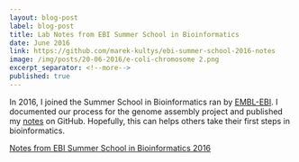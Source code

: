 ```yaml
---
layout: blog-post
label: blog-post
title: Lab Notes from EBI Summer School in Bioinformatics
date: June 2016
link: https://github.com/marek-kultys/ebi-summer-school-2016-notes
image: /img/posts/20-06-2016/e-coli-chromosome 2.png
excerpt_separator: <!--more-->
published: true
---
```


In 2016, I joined the Summer School in Bioinformatics ran by <a href="https://www.ebi.ac.uk/">EMBL-EBI</a>. I documented our process for the genome assembly project and published my <a href="https://github.com/marek-kultys/ebi-summer-school-2016-notes">notes</a> on GitHub. Hopefully, this can helps others take their first steps in bioinformatics.

<!--more-->

[Notes from EBI Summer School in Bioinformatics 2016](https://github.com/marek-kultys/ebi-summer-school-2016-notes)
